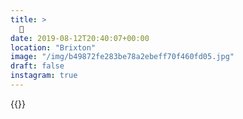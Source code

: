 ```yaml
---
title: >
  🍷
date: 2019-08-12T20:40:07+00:00
location: "Brixton"
image: "/img/b49872fe283be78a2ebeff70f460fd05.jpg"
draft: false
instagram: true
---
```


{{<photo src="/img/b49872fe283be78a2ebeff70f460fd05.jpg">}}

